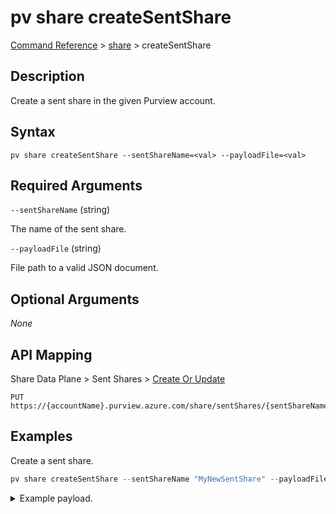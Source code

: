 # pv share createSentShare

[Command Reference](../../../README.md#command-reference) > [share](./main.md) >  createSentShare

## Description

Create a sent share in the given Purview account.

## Syntax

```
pv share createSentShare --sentShareName=<val> --payloadFile=<val>
```

## Required Arguments

`--sentShareName` (string)

The name of the sent share.

`--payloadFile` (string)

File path to a valid JSON document.

## Optional Arguments

*None*

## API Mapping

Share Data Plane > Sent Shares > [Create Or Update](https://docs.microsoft.com/en-us/rest/api/purview/sharedataplane/sent-shares/create-or-update)
```
PUT https://{accountName}.purview.azure.com/share/sentShares/{sentShareName}
```

## Examples

Create a sent share.

```powershell
pv share createSentShare --sentShareName "MyNewSentShare" --payloadFile "/path/to/file.json"
```


<details><summary>Example payload.</summary>
<p>

```json
{
    "properties": {
        "description": "This is a friendly description.",
        "collection": {
            "referenceName": "pvdemo52dg4-pv",
            "type": "CollectionReference"
        }
    },
    "shareKind": "InPlace"
}
```
</p>
</details>
